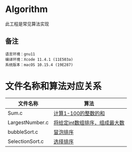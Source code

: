 # Algorithm
此工程是常见算法实现

## 备注
    语言环境：gnu11
    编译环境：Xcode 11.4.1 (11E503a)
    系统版本：macOS 10.15.4 (19E287)

# 文件名称和算法对应关系

|文件名称|算法|
|--|--|
|Sum.c|[计算1-100的整数的和](https://github.com/ghostlordstar/Algorithm/blob/master/AIgorithm/AIgorithm/sum/Sum.c)|
|LargestNumber.c|[将给定int数组排序，组成最大数](https://github.com/ghostlordstar/Algorithm/blob/master/AIgorithm/AIgorithm/sort/LargestNumber.c)|
|bubbleSort.c|[冒泡排序](https://github.com/ghostlordstar/Algorithm/blob/master/AIgorithm/AIgorithm/sort/bubbleSort.c)|
|SelectionSort.c|[选择排序](https://github.com/ghostlordstar/Algorithm/blob/master/AIgorithm/AIgorithm/sort/SelectionSort.c)|
